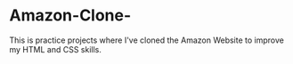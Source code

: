 # Amazon-Clone-
This is practice projects where I've cloned the Amazon Website to improve my  HTML and CSS  skills.
